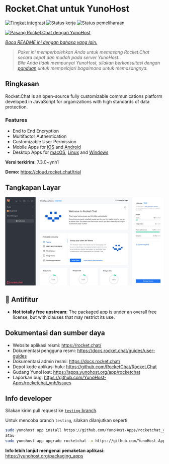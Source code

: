 <!--
N.B.: README ini dibuat secara otomatis oleh <https://github.com/YunoHost/apps/tree/master/tools/readme_generator>
Ini TIDAK boleh diedit dengan tangan.
-->

# Rocket.Chat untuk YunoHost

[![Tingkat integrasi](https://apps.yunohost.org/badge/integration/rocketchat)](https://ci-apps.yunohost.org/ci/apps/rocketchat/)
![Status kerja](https://apps.yunohost.org/badge/state/rocketchat)
![Status pemeliharaan](https://apps.yunohost.org/badge/maintained/rocketchat)

[![Pasang Rocket.Chat dengan YunoHost](https://install-app.yunohost.org/install-with-yunohost.svg)](https://install-app.yunohost.org/?app=rocketchat)

*[Baca README ini dengan bahasa yang lain.](./ALL_README.md)*

> *Paket ini memperbolehkan Anda untuk memasang Rocket.Chat secara cepat dan mudah pada server YunoHost.*  
> *Bila Anda tidak mempunyai YunoHost, silakan berkonsultasi dengan [panduan](https://yunohost.org/install) untuk mempelajari bagaimana untuk memasangnya.*

## Ringkasan

Rocket.Chat is an open-source fully customizable communications platform developed in JavaScript for organizations with high standards of data protection.

### Features

- End to End Encryption
- Multifactor Authentication
- Customizable User Permission
- Mobile Apps for [iOS](https://apps.apple.com/app/rocket-chat/id1148741252) and [Android](https://play.google.com/store/apps/details?id=chat.rocket.android)
- Desktop Apps for [macOS](https://apps.apple.com/br/app/rocket-chat/id1086818840), [Linux](https://snapcraft.io/rocketchat-desktop) and [Windows](https://releases.rocket.chat/desktop/latest/download)

**Versi terkirim:** 7.3.0~ynh1

**Demo:** <https://cloud.rocket.chat/trial>

## Tangkapan Layar

![Tangkapan Layar pada Rocket.Chat](./doc/screenshots/screenshot.jpg)

## :red_circle: Antifitur

- **Not totally free upstream**: The packaged app is under an overall free license, but with clauses that may restrict its use.

## Dokumentasi dan sumber daya

- Website aplikasi resmi: <https://rocket.chat/>
- Dokumentasi pengguna resmi: <https://docs.rocket.chat/guides/user-guides>
- Dokumentasi admin resmi: <https://docs.rocket.chat/>
- Depot kode aplikasi hulu: <https://github.com/RocketChat/Rocket.Chat>
- Gudang YunoHost: <https://apps.yunohost.org/app/rocketchat>
- Laporkan bug: <https://github.com/YunoHost-Apps/rocketchat_ynh/issues>

## Info developer

Silakan kirim pull request ke [`testing` branch](https://github.com/YunoHost-Apps/rocketchat_ynh/tree/testing).

Untuk mencoba branch `testing`, silakan dilanjutkan seperti:

```bash
sudo yunohost app install https://github.com/YunoHost-Apps/rocketchat_ynh/tree/testing --debug
atau
sudo yunohost app upgrade rocketchat -u https://github.com/YunoHost-Apps/rocketchat_ynh/tree/testing --debug
```

**Info lebih lanjut mengenai pemaketan aplikasi:** <https://yunohost.org/packaging_apps>
